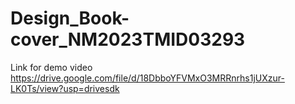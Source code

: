 # Design_Book-cover_NM2023TMID03293
 Link for demo video 
 https://drive.google.com/file/d/18DbboYFVMxO3MRRnrhs1jUXzur-LK0Ts/view?usp=drivesdk

